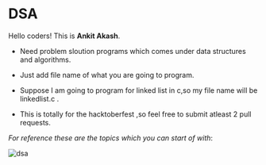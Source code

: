# DSA
Hello coders!
This is **Ankit Akash**.




* Need problem sloution programs which comes under data structures and algorithms.



* Just add file name of what you are going to program.




* Suppose I am going to program for linked list in c,so my file name will be linkedlist.c .



* This is totally for the hacktoberfest ,so feel free to submit atleast 2 pull requests.




*For reference these are the topics which you can start of with*:

![dsa](https://user-images.githubusercontent.com/75488501/195944951-8122d139-ba1e-4e9e-8d92-387ea0d04778.png)
